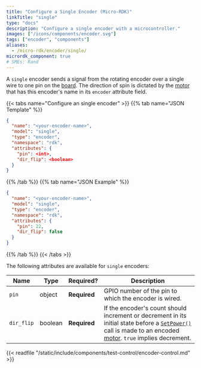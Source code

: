 ```yaml
---
title: "Configure a Single Encoder (Micro-RDK)"
linkTitle: "single"
type: "docs"
description: "Configure a single encoder with a microcontroller."
images: ["/icons/components/encoder.svg"]
tags: ["encoder", "components"]
aliases:
  - /micro-rdk/encoder/single/
micrordk_component: true
# SMEs: Rand
---
```


A `single` encoder sends a signal from the rotating encoder over a single wire to one pin on the [board](/components/board/).
The direction of spin is dictated by the [motor](/components/motor/) that has this encoder's name in its `encoder` attribute field.

{{< tabs name="Configure an single encoder" >}}
{{% tab name="JSON Template" %}}

```json {class="line-numbers linkable-line-numbers"}
{
  "name": "<your-encoder-name>",
  "model": "single",
  "type": "encoder",
  "namespace": "rdk",
  "attributes": {
    "pin": <int>,
    "dir_flip": <boolean>
  }
}
```

{{% /tab %}}
{{% tab name="JSON Example" %}}

```json {class="line-numbers linkable-line-numbers"}
{
  "name": "<your-encoder-name>",
  "model": "single",
  "type": "encoder",
  "namespace": "rdk",
  "attributes": {
    "pin": 22,
    "dir_flip": false
  }
}
```

{{% /tab %}}
{{< /tabs >}}

The following attributes are available for `single` encoders:

<!-- prettier-ignore -->
| Name | Type | Required? | Description |
| ---- | ---- | --------- | ----------- |
| `pin` | object | **Required** | GPIO number of the pin to which the encoder is wired. |
| `dir_flip` | boolean | **Required** | If the encoder's count should increment or decrement in its initial state before a [`SetPower()`](/components/motor/#setpower) call is made to an encoded [motor](/build/micro-rdk/motor/). `true` implies decrement. |

{{< readfile "/static/include/components/test-control/encoder-control.md" >}}
